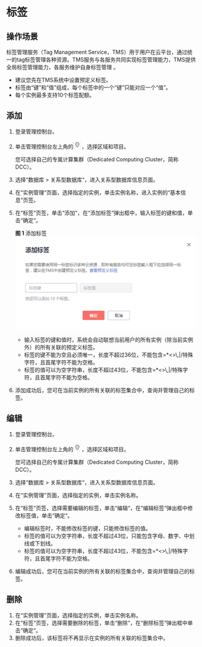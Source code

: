 # 标签<a name="TOPIC_0142028390"></a>

## 操作场景<a name="section7898787175059"></a>

标签管理服务（Tag Management Service，TMS）用于用户在云平台，通过统一的tag标签管理各种资源。TMS服务与各服务共同实现标签管理能力，TMS提供全局标签管理能力，各服务维护自身标签管理 。

-   建议您先在TMS系统中设置预定义标签。
-   标签由“键”和“值”组成，每个标签中的一个“键”只能对应一个“值”。
-   每个实例最多支持10个标签配额。

## 添加<a name="section57172399175119"></a>

1.  登录管理控制台。
2.  单击管理控制台左上角的![](figures/region.png)，选择区域和项目。

    您可选择自己的专属计算集群（Dedicated Computing Cluster，简称DCC）。

3.  选择“数据库  \>  关系型数据库“，进入关系型数据库信息页面。
4.  在“实例管理“页面，选择指定的实例，单击实例名称，进入实例的“基本信息“页签。
5.  在“标签“页签，单击“添加“，在“添加标签“弹出框中，输入标签的键和值，单击“确定“。

    **图 1**  添加标签<a name="fig815715013910"></a>  
    ![](figures/添加标签.png "添加标签")

    -   输入标签的键和值时，系统会自动联想当前用户的所有实例（除当前实例外）的所有关联的预定义标签。
    -   标签的键不能为空且必须唯一，长度不超过36位，不能包含=\*<\>\\,|/特殊字符，且首尾字符不能为空格。
    -   标签的值可以为空字符串，长度不超过43位，不能包含=\*<\>\\,|/特殊字符，且首尾字符不能为空格。

6.  添加成功后，您可在当前实例的所有关联的标签集合中，查询并管理自己的标签。

## 编辑<a name="section38640924175719"></a>

1.  登录管理控制台。
2.  单击管理控制台左上角的![](figures/region.png)，选择区域和项目。

    您可选择自己的专属计算集群（Dedicated Computing Cluster，简称DCC）。

3.  选择“数据库  \>  关系型数据库“，进入关系型数据库信息页面。
4.  在“实例管理”页面，选择指定的实例，单击实例名称。
5.  在“标签“页签，选择需要编辑的标签，单击“编辑“，在“编辑标签“弹出框中修改标签值，单击“确定“。
    -   编辑标签时，不能修改标签的键，只能修改标签的值。
    -   标签的值可以为空字符串，长度不超过43位，只能包含字母、数字、中划线或下划线。
    -   标签的值可以为空字符串，长度不超过43位，不能包含=\*<\>\\,|/特殊字符，且首尾字符不能为空格。

6.  编辑成功后，您可在当前实例的所有关联的标签集合中，查询并管理自己的标签。

## 删除<a name="section51403672175725"></a>

1.  在“实例管理”页面，选择指定的实例，单击实例名称。
2.  在“标签“页签，选择需要删除的标签，单击“删除“，在“删除标签“弹出框中单击“确定“。
3.  删除成功后，该标签将不再显示在实例的所有关联的标签集合中。

